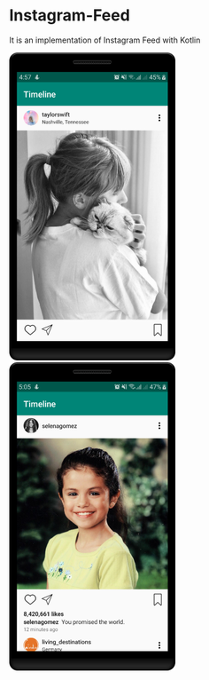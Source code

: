 # Instagram-Feed
It is an implementation of Instagram Feed with Kotlin

<img src="https://github.com/alishari/Instagram-Feed/blob/master/screenshots/device-2019-11-05-045713.png?raw=true" width="300"> <img src="https://github.com/alishari/Instagram-Feed/blob/master/screenshots/device-2019-11-05-050522.png?raw=true" width="300">
